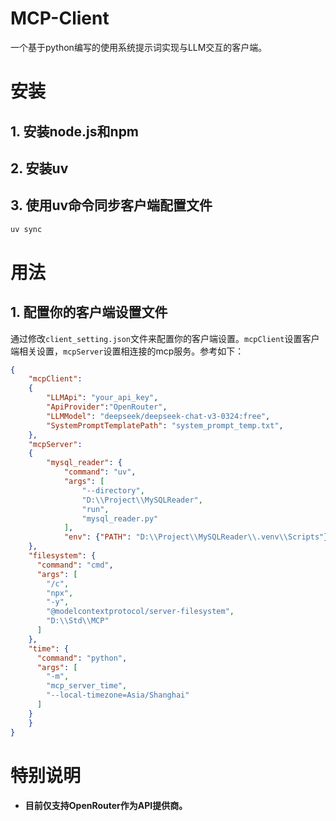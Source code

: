 # MCP-Client
一个基于python编写的使用系统提示词实现与LLM交互的客户端。

# 安装
## 1. 安装node.js和npm
## 2. 安装uv
## 3. 使用uv命令同步客户端配置文件
```bash
uv sync
```
# 用法
## 1. 配置你的客户端设置文件
通过修改`client_setting.json`文件来配置你的客户端设置。`mcpClient`设置客户端相关设置，`mcpServer`设置相连接的mcp服务。参考如下：
```json
{
    "mcpClient":
    {
        "LLMApi": "your_api_key",
        "ApiProvider":"OpenRouter",
        "LLMModel": "deepseek/deepseek-chat-v3-0324:free",
        "SystemPromptTemplatePath": "system_prompt_temp.txt",
    },
    "mcpServer":
    {
        "mysql_reader": {
            "command": "uv",
            "args": [
                "--directory",
                "D:\\Project\\MySQLReader",
                "run",
                "mysql_reader.py"
            ],
            "env": {"PATH": "D:\\Project\\MySQLReader\\.venv\\Scripts"}
    },
    "filesystem": {
      "command": "cmd",
      "args": [
        "/c",
        "npx",
        "-y",
        "@modelcontextprotocol/server-filesystem",
        "D:\\Std\\MCP"
      ]
    },
    "time": {
      "command": "python",
      "args": [
        "-m",
        "mcp_server_time",
        "--local-timezone=Asia/Shanghai"
      ]
    }
    }
}
```
# 特别说明
- __目前仅支持OpenRouter作为API提供商。__




